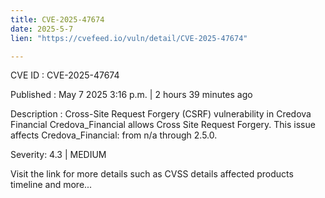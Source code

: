 ```yaml
---
title: CVE-2025-47674
date: 2025-5-7
lien: "https://cvefeed.io/vuln/detail/CVE-2025-47674"

---
```


CVE ID : CVE-2025-47674

Published :  May 7
2025
3:16 p.m. | 2 hours
39 minutes ago

Description : Cross-Site Request Forgery (CSRF) vulnerability in Credova Financial Credova_Financial allows Cross Site Request Forgery. This issue affects Credova_Financial: from n/a through 2.5.0.

Severity: 4.3 | MEDIUM

Visit the link for more details
such as CVSS details
affected products
timeline
and more...
